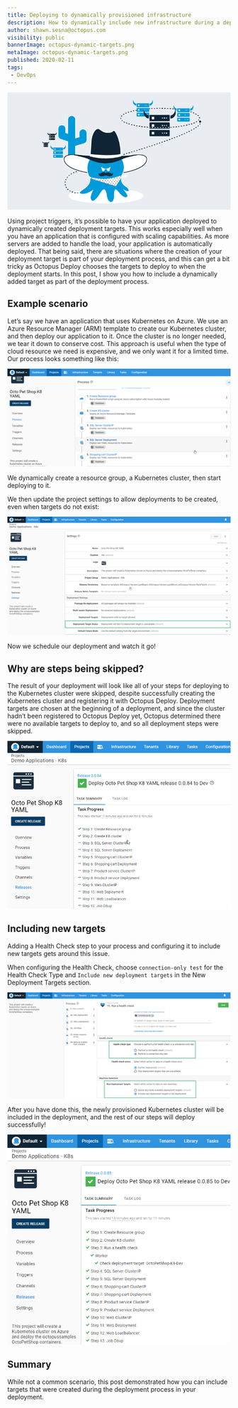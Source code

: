```yaml
---
title: Deploying to dynamically provisioned infrastructure
description: How to dynamically include new infrastructure during a deployment
author: shawn.sesna@octopus.com
visibility: public
bannerImage: octopus-dynamic-targets.png
metaImage: octopus-dynamic-targets.png
published: 2020-02-11
tags:
 - DevOps
---
```


![Deploying to dynamically provisioned infrastructure](octopus-dynamic-targets.png)

Using project triggers, it’s possible to have your application deployed to dynamically created deployment targets.  This works especially well when you have an application that is configured with scaling capabilities.  As more servers are added to handle the load, your application is automatically deployed.  That being said, there are situations where the creation of your deployment target is part of your deployment process, and this can get a bit tricky as Octopus Deploy chooses the targets to deploy to when the deployment starts.  In this post, I show you how to include a dynamically added target as part of the deployment process.

## Example scenario

Let’s say we have an application that uses Kubernetes on Azure. We use an Azure Resource Manager (ARM) template to create our Kubernetes cluster, and then deploy our application to it.  Once the cluster is no longer needed, we tear it down to conserve cost.  This approach is useful when the type of cloud resource we need is expensive, and we only want it for a limited time. Our process looks something like this:

![](k8-deploy-process1.png)

We dynamically create a resource group, a Kubernetes cluster, then start deploying to it.

We then update the project settings to allow deployments to be created, even when targets do not exist:

![](project-target-settings.png)

Now we schedule our deployment and watch it go!

## Why are steps being skipped?

The result of your deployment will look like all of your steps for deploying to the Kubernetes cluster were skipped, despite successfully creating the Kubernetes cluster and registering it with Octopus Deploy. Deployment targets are chosen at the beginning of a deployment, and since the cluster hadn’t been registered to Octopus Deploy yet, Octopus determined there were no available targets to deploy to, and so all deployment steps were skipped.

![](steps-skipped.png)

## Including new targets

Adding a Health Check step to your process and configuring it to include new targets gets around this issue.

When configuring the Health Check, choose `connection-only test` for the Health Check Type and `Include new deployment targets` in the New Deployment Targets section.

![](configure-health-check.png)

After you have done this, the newly provisioned Kubernetes cluster will be included in the deployment, and the rest of our steps will deploy successfully!

![](successful-deployment.png)

## Summary

While not a common scenario, this post demonstrated how you can include targets that were created during the deployment process in your deployment.
